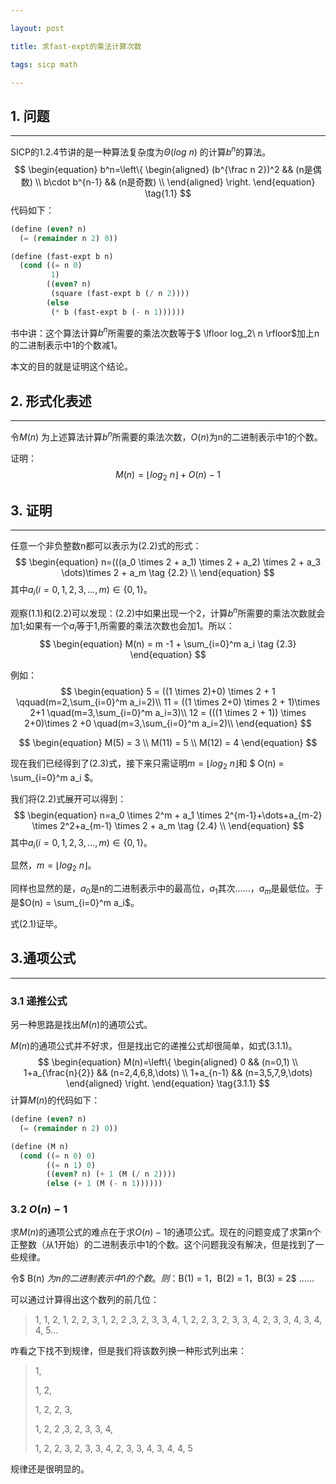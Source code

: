 ```yaml
---

layout: post

title: 求fast-expt的乘法计算次数

tags: sicp math

---
```


## 1. 问题

___

SICP的1.2.4节讲的是一种算法复杂度为$\Theta(log\ n)$ 的计算$b^n$的算法。
$$
\begin{equation}
b^n=\left\{
\begin{aligned}
(b^{\frac n 2})^2 && (n是偶数) \\
b\cdot b^{n-1} && (n是奇数) \\
\end{aligned}
\right.
\end{equation}
\tag{1.1}
$$
代码如下：

```scheme
(define (even? n)
  (= (remainder n 2) 0))
```

```scheme
(define (fast-expt b n)
  (cond ((= n 0) 
         1)
        ((even? n) 
         (square (fast-expt b (/ n 2))))
        (else 
         (* b (fast-expt b (- n 1))))))
```

书中讲：这个算法计算$b^n$所需要的乘法次数等于$ \lfloor log_2\ n  \rfloor$加上n的二进制表示中1的个数减1。

本文的目的就是证明这个结论。

## 2. 形式化表述

___

令$M(n)$ 为上述算法计算$b^n$所需要的乘法次数，$O(n)$为n的二进制表示中1的个数。

证明：
$$
\begin{equation}
M(n) = \lfloor log_2\ n  \rfloor + O(n)-1 \tag{2.1}
\end{equation}
$$


## 3. 证明

___

任意一个非负整数n都可以表示为$(2.2)$式的形式：
$$
\begin{equation}
n=(((a_0 \times 2 + a_1) \times 2 + a_2) \times 2 + a_3 \dots)\times 2 + a_m \tag {2.2} \\
\end{equation}
$$
其中$a_i(i=0,1,2,3,\dots,m) \in \{0,1\}$。

观察$(1.1)$和$(2.2)$可以发现：$(2.2)$中如果出现一个2，计算$b^n$所需要的乘法次数就会加1;如果有一个$a_i$等于1,所需要的乘法次数也会加1。所以：
$$
\begin{equation}
M(n) = m -1 + \sum_{i=0}^m a_i \tag {2.3}
\end{equation}
$$


例如：
$$
\begin{equation}
5 = ((1 \times 2)+0) \times 2 + 1 \qquad(m=2,\sum_{i=0}^m a_i=2)\\
11 = ((1 \times 2+0) \times 2 + 1)\times 2+1 \quad(m=3,\sum_{i=0}^m a_i=3)\\
12 = (((1 \times 2 + 1)) \times 2+0)\times 2 +0 \quad(m=3,\sum_{i=0}^m a_i=2)\\
\end{equation}
$$

$$
\begin{equation}
M(5) = 3 \\
M(11) = 5 \\
M(12) = 4
\end{equation}
$$

现在我们已经得到了$(2.3)$式，接下来只需证明$m=\lfloor log_2\ n  \rfloor$和  $ O(n) = \sum_{i=0}^m a_i  $。

我们将$(2.2)$式展开可以得到：
$$
\begin{equation}
n=a_0 \times 2^m + a_1 \times 2^{m-1}+\dots+a_{m-2} \times 2^2+a_{m-1} \times 2 + a_m \tag {2.4} \\
\end{equation}
$$
其中$a_i(i=0,1,2,3,\dots,m) \in \{0,1\}$。

显然，$m=\lfloor log_2\ n  \rfloor$。

同样也显然的是，$a_0$是n的二进制表示中的最高位，$a_1$其次......，$a_m$是最低位。于是$O(n) = \sum_{i=0}^m a_i$。

式$(2.1)$证毕。

## 3.通项公式

___

### 3.1 递推公式

另一种思路是找出$M(n)$的通项公式。

$M(n)$的通项公式并不好求，但是找出它的递推公式却很简单，如式$(3.1.1)$。
$$
\begin{equation}
M(n)=\left\{
\begin{aligned}
0 && (n=0,1) \\
1+a_{\frac{n}{2}} && (n=2,4,6,8,\dots) \\
1+a_{n-1} && (n=3,5,7,9,\dots) 
\end{aligned}
\right.
\end{equation}
\tag{3.1.1}
$$
计算$M(n)$的代码如下：

```scheme
(define (even? n)
  (= (remainder n 2) 0))

(define (M n)
  (cond ((= n 0) 0)
        ((= n 1) 0)
        ((even? n) (+ 1 (M (/ n 2))))
        (else (+ 1 (M (- n 1))))))
```

### 3.2 $O(n)-1$

求$M(n)$的通项公式的难点在于求$O(n)-1$的通项公式。现在的问题变成了求第n个正整数（从1开始）的二进制表示中1的个数。这个问题我没有解决，但是找到了一些规律。

令$ B(n) $为n的二进制表示中1的个数。则：$B(1) = 1$，$B(2) = 1$，$B(3) = 2$ ......

可以通过计算得出这个数列的前几位：

> 1, 1, 2, 1, 2, 2, 3, 1, 2, 2 ,3, 2, 3, 3, 4, 1, 2, 2, 3, 2, 3, 3, 4, 2, 3, 3, 4, 3, 4, 4, 5...

咋看之下找不到规律，但是我们将该数列换一种形式列出来：

> 1, 
>
> 1, 2, 
>
> 1, 2, 2, 3, 
>
> 1, 2, 2 ,3, 2, 3, 3, 4, 
>
> 1, 2, 2, 3, 2, 3, 3, 4, 2, 3, 3, 4, 3, 4, 4, 5

规律还是很明显的。
